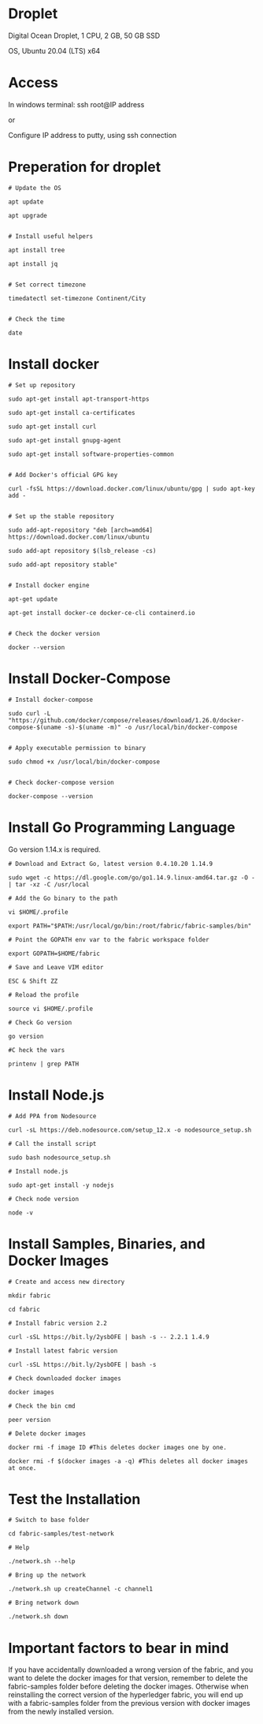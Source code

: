 # Droplet
Digital Ocean Droplet, 1 CPU, 2 GB, 50 GB SSD

OS, Ubuntu 20.04 (LTS) x64

# Access
In windows terminal: ssh root@IP address

or

Configure IP address to putty, using ssh connection

# Preperation for droplet

``` 
# Update the OS

apt update

apt upgrade


# Install useful helpers

apt install tree

apt install jq


# Set correct timezone

timedatectl set-timezone Continent/City


# Check the time

date 

```

# Install docker

```
# Set up repository

sudo apt-get install apt-transport-https

sudo apt-get install ca-certificates

sudo apt-get install curl

sudo apt-get install gnupg-agent

sudo apt-get install software-properties-common


# Add Docker's official GPG key

curl -fsSL https://download.docker.com/linux/ubuntu/gpg | sudo apt-key add -


# Set up the stable repository

sudo add-apt-repository "deb [arch=amd64] https://download.docker.com/linux/ubuntu

sudo add-apt repository $(lsb_release -cs)

sudo add-apt repository stable"


# Install docker engine 

apt-get update

apt-get install docker-ce docker-ce-cli containerd.io


# Check the docker version

docker --version
```


# Install Docker-Compose
```
# Install docker-compose 

sudo curl -L "https://github.com/docker/compose/releases/download/1.26.0/docker-compose-$(uname -s)-$(uname -m)" -o /usr/local/bin/docker-compose


# Apply executable permission to binary

sudo chmod +x /usr/local/bin/docker-compose


# Check docker-compose version

docker-compose --version
```
# Install Go Programming Language
Go version 1.14.x is required.
```
# Download and Extract Go, latest version 0.4.10.20 1.14.9

sudo wget -c https://dl.google.com/go/go1.14.9.linux-amd64.tar.gz -O - | tar -xz -C /usr/local

# Add the Go binary to the path

vi $HOME/.profile

export PATH="$PATH:/usr/local/go/bin:/root/fabric/fabric-samples/bin"

# Point the GOPATH env var to the fabric workspace folder

export GOPATH=$HOME/fabric

# Save and Leave VIM editor

ESC & Shift ZZ

# Reload the profile

source vi $HOME/.profile

# Check Go version

go version

#C heck the vars

printenv | grep PATH
```
# Install Node.js
```
# Add PPA from Nodesource

curl -sL https://deb.nodesource.com/setup_12.x -o nodesource_setup.sh

# Call the install script

sudo bash nodesource_setup.sh

# Install node.js

sudo apt-get install -y nodejs

# Check node version

node -v
```
# Install Samples, Binaries, and Docker Images
```
# Create and access new directory

mkdir fabric

cd fabric

# Install fabric version 2.2 

curl -sSL https://bit.ly/2ysbOFE | bash -s -- 2.2.1 1.4.9

# Install latest fabric version

curl -sSL https://bit.ly/2ysbOFE | bash -s

# Check downloaded docker images

docker images

# Check the bin cmd

peer version

# Delete docker images

docker rmi -f image ID #This deletes docker images one by one.

docker rmi -f $(docker images -a -q) #This deletes all docker images at once.
```
# Test the Installation
```
# Switch to base folder

cd fabric-samples/test-network

# Help

./network.sh --help

# Bring up the network

./network.sh up createChannel -c channel1

# Bring network down

./network.sh down
```

# Important factors to bear in mind
If you have accidentally downloaded a wrong version of the fabric, and you want to delete the docker images for that version, remember to delete the fabric-samples
folder before deleting the docker images. Otherwise when reinstalling the correct version of the hyperledger fabric, you will end up with a fabric-samples folder from the previous version with docker images from the newly installed version. 

